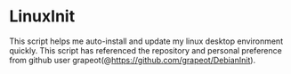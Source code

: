 LinuxInit
=========
This script helps me auto-install and update my linux desktop environment quickly. 
This script has referenced the repository and personal preference from github user grapeot(@https://github.com/grapeot/DebianInit).
